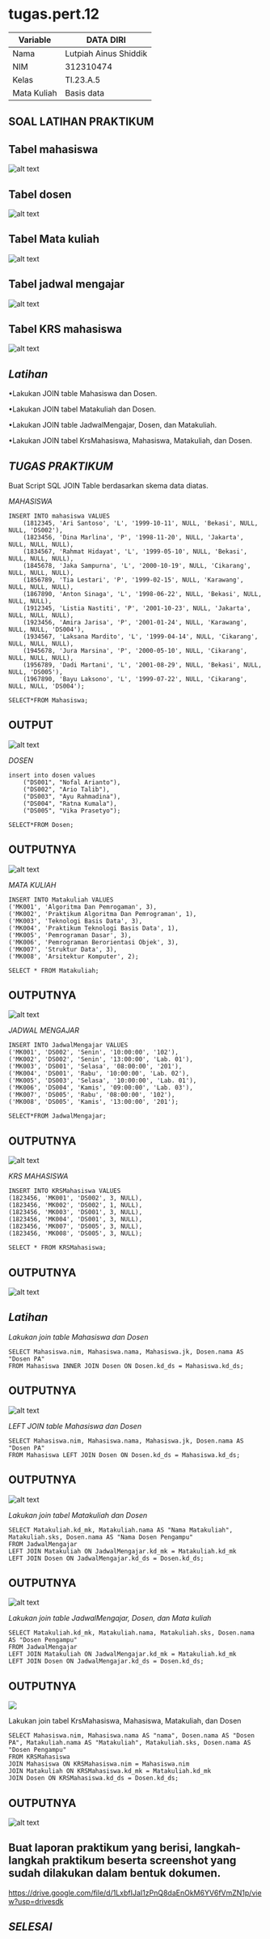 # tugas.pert.12
| Variable       |    DATA DIRI         |
| ---------------| ----------------     |
| Nama           | Lutpiah Ainus Shiddik|                                     
| NIM            | 312310474            |
| Kelas          | TI.23.A.5            |
| Mata Kuliah    |Basis data            |
## SOAL LATIHAN PRAKTIKUM

## Tabel mahasiswa 
![alt text](<ss/tabel mahasiswa.png>)

## Tabel dosen 
![alt text](<ss/tabel dosen.png>)

## Tabel Mata kuliah
![alt text](<ss/tabel mata kuliah .png>)

## Tabel jadwal mengajar 
![alt text](<ss/tabel jadwal mengajar.png>)

## Tabel KRS mahasiswa
![alt text](<ss/tabel krs mahasiswa.png>)

## *Latihan*

•Lakukan JOIN table Mahasiswa dan Dosen.

•Lakukan JOIN tabel Matakuliah dan Dosen.

•Lakukan JOIN table JadwalMengajar, Dosen, dan Matakuliah.

•Lakukan JOIN tabel KrsMahasiswa, Mahasiswa, Matakuliah, dan Dosen.

## *TUGAS PRAKTIKUM*
Buat Script SQL JOIN Table berdasarkan skema data diatas.

*MAHASISWA*
```
INSERT INTO mahasiswa VALUES
    (1812345, 'Ari Santoso', 'L', '1999-10-11', NULL, 'Bekasi', NULL, NULL, 'DS002'),
    (1823456, 'Dina Marlina', 'P', '1998-11-20', NULL, 'Jakarta', NULL, NULL, NULL),
    (1834567, 'Rahmat Hidayat', 'L', '1999-05-10', NULL, 'Bekasi', NULL, NULL, NULL),
    (1845678, 'Jaka Sampurna', 'L', '2000-10-19', NULL, 'Cikarang', NULL, NULL, NULL),
    (1856789, 'Tia Lestari', 'P', '1999-02-15', NULL, 'Karawang', NULL, NULL, NULL),
    (1867890, 'Anton Sinaga', 'L', '1998-06-22', NULL, 'Bekasi', NULL, NULL, NULL),
    (1912345, 'Listia Nastiti', 'P', '2001-10-23', NULL, 'Jakarta', NULL, NULL, NULL),
    (1923456, 'Amira Jarisa', 'P', '2001-01-24', NULL, 'Karawang', NULL, NULL, 'DS004'),
    (1934567, 'Laksana Mardito', 'L', '1999-04-14', NULL, 'Cikarang', NULL, NULL, NULL),
    (1945678, 'Jura Marsina', 'P', '2000-05-10', NULL, 'Cikarang', NULL, NULL, NULL),
    (1956789, 'Dadi Martani', 'L', '2001-08-29', NULL, 'Bekasi', NULL, NULL, 'DS005'),
    (1967890, 'Bayu Laksono', 'L', '1999-07-22', NULL, 'Cikarang', NULL, NULL, 'DS004');

SELECT*FROM Mahasiswa;
```

## OUTPUT
![alt text](<ss/ss 1 mahasiswa.png>)

*DOSEN*
```
insert into dosen values
    ("DS001", "Nofal Arianto"),
    ("DS002", "Ario Talib"),
    ("DS003", "Ayu Rahmadina"),
    ("DS004", "Ratna Kumala"),
    ("DS005", "Vika Prasetyo");

SELECT*FROM Dosen;
```

## OUTPUTNYA 
![alt text](<ss/ss 2 dosen.png>)

*MATA KULIAH*
```
INSERT INTO Matakuliah VALUES
('MK001', 'Algoritma Dan Pemrogaman', 3),
('MK002', 'Praktikum Algoritma Dan Pemrograman', 1),
('MK003', 'Teknologi Basis Data', 3),
('MK004', 'Praktikum Teknologi Basis Data', 1),
('MK005', 'Pemrograman Dasar', 3),
('MK006', 'Pemrograman Berorientasi Objek', 3),
('MK007', 'Struktur Data', 3),
('MK008', 'Arsitektur Komputer', 2);

SELECT * FROM Matakuliah;
```

## OUTPUTNYA 
![alt text](<ss/ss 3 mata kuliah.png>)

*JADWAL MENGAJAR*
```
INSERT INTO JadwalMengajar VALUES
('MK001', 'DS002', 'Senin', '10:00:00', '102'),
('MK002', 'DS002', 'Senin', '13:00:00', 'Lab. 01'),
('MK003', 'DS001', 'Selasa', '08:00:00', '201'),
('MK004', 'DS001', 'Rabu', '10:00:00', 'Lab. 02'),
('MK005', 'DS003', 'Selasa', '10:00:00', 'Lab. 01'),
('MK006', 'DS004', 'Kamis', '09:00:00', 'Lab. 03'),
('MK007', 'DS005', 'Rabu', '08:00:00', '102'),
('MK008', 'DS005', 'Kamis', '13:00:00', '201');

SELECT*FROM JadwalMengajar;
```

## OUTPUTNYA 
![alt text](<ss/ss 4 jadwal mengajar.png>)

*KRS MAHASISWA*
```
INSERT INTO KRSMahasiswa VALUES
(1823456, 'MK001', 'DS002', 3, NULL),
(1823456, 'MK002', 'DS002', 1, NULL),
(1823456, 'MK003', 'DS001', 3, NULL),
(1823456, 'MK004', 'DS001', 3, NULL),
(1823456, 'MK007', 'DS005', 3, NULL),
(1823456, 'MK008', 'DS005', 3, NULL);

SELECT * FROM KRSMahasiswa;
```

## OUTPUTNYA
![alt text](<ss/ss 5 krs mahasiswa.png>)

## *Latihan*

*Lakukan join table Mahasiswa dan Dosen*
```
SELECT Mahasiswa.nim, Mahasiswa.nama, Mahasiswa.jk, Dosen.nama AS "Dosen PA"
FROM Mahasiswa INNER JOIN Dosen ON Dosen.kd_ds = Mahasiswa.kd_ds;
```

## OUTPUTNYA
![alt text](<ss/ss 6 join table mahasiswa dn dosen.png>)

*LEFT JOIN table Mahasiswa dan Dosen*
```
SELECT Mahasiswa.nim, Mahasiswa.nama, Mahasiswa.jk, Dosen.nama AS "Dosen PA"
FROM Mahasiswa LEFT JOIN Dosen ON Dosen.kd_ds = Mahasiswa.kd_ds;
```

## OUTPUTNYA
![alt text](<ss/ss 7 left table mahasiswa dan dosen.png>)


*Lakukan join tabel Matakuliah dan Dosen*
```
SELECT Matakuliah.kd_mk, Matakuliah.nama AS "Nama Matakuliah", Matakuliah.sks, Dosen.nama AS "Nama Dosen Pengampu"
FROM JadwalMengajar
LEFT JOIN Matakuliah ON JadwalMengajar.kd_mk = Matakuliah.kd_mk
LEFT JOIN Dosen ON JadwalMengajar.kd_ds = Dosen.kd_ds;
```

## OUTPUTNYA
![alt text](<ss/ss join matakuliah dan dosen.png>)



*Lakukan join table JadwalMengajar, Dosen, dan Mata kuliah*
```
SELECT Matakuliah.kd_mk, Matakuliah.nama, Matakuliah.sks, Dosen.nama AS "Dosen Pengampu"
FROM JadwalMengajar
LEFT JOIN Matakuliah ON JadwalMengajar.kd_mk = Matakuliah.kd_mk
LEFT JOIN Dosen ON JadwalMengajar.kd_ds = Dosen.kd_ds;
```

## OUTPUTNYA
![](<ss/ss 8 join table jadwal mengaajar.png>)


Lakukan join tabel KrsMahasiswa, Mahasiswa, Matakuliah, dan Dosen
```
SELECT Mahasiswa.nim, Mahasiswa.nama AS "nama", Dosen.nama AS "Dosen PA", Matakuliah.nama AS "Matakuliah", Matakuliah.sks, Dosen.nama AS "Dosen Pengampu"
FROM KRSMahasiswa
JOIN Mahasiswa ON KRSMahasiswa.nim = Mahasiswa.nim
JOIN Matakuliah ON KRSMahasiswa.kd_mk = Matakuliah.kd_mk
JOIN Dosen ON KRSMahasiswa.kd_ds = Dosen.kd_ds;
```

## OUTPUTNYA
![alt text](<ss/ss 9 join table krs.png>)

##  Buat laporan praktikum yang berisi, langkah-langkah praktikum beserta screenshot yang sudah dilakukan dalam bentuk dokumen.
https://drive.google.com/file/d/1LxbfIJaI1zPnQ8daEnOkM6YV6fVmZN1p/view?usp=drivesdk

## *SELESAI*


